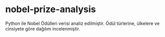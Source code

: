 # nobel-prize-analysis
Python ile Nobel Ödülleri verisi analiz edilmiştir. Ödül türlerine, ülkelere ve cinsiyete göre dağılım incelenmiştir.
